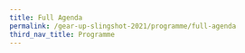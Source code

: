 ```yaml
---
title: Full Agenda
permalink: /gear-up-slingshot-2021/programme/full-agenda
third_nav_title: Programme
---
```


